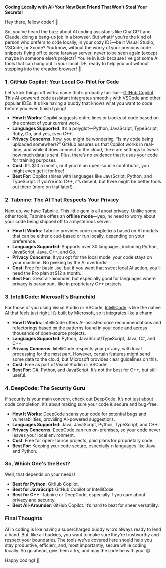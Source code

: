 **Coding Locally with AI: Your New Best Friend That Won't Steal Your Secrets!**

Hey there, fellow coder! 👋

So, you've heard the buzz about AI coding assistants like ChatGPT and Claude, doing a bang-up job in a browser. But what if you're the kind of person who prefers to code locally, in your cozy IDE—be it Visual Studio, VSCode, or Xcode? You know, without the worry of your precious code snippets flying off to some faraway server, never to be seen again (except maybe in someone else's project)? You're in luck because I've got some AI tools that can hang out in your local IDE, ready to help you out without stepping into the dreaded browser! 🚀

### 1. **GitHub Copilot: Your Local Co-Pilot for Code**

Let's kick things off with a name that’s probably familiar—[GitHub Copilot](https://github.com/features/copilot). This AI-powered code assistant integrates smoothly with VSCode and other popular IDEs. It's like having a buddy that knows what you want to code before you even finish typing!

- **How It Works**: Copilot suggests entire lines or blocks of code based on the context of your current work.
- **Languages Supported**: It’s a polyglot—Python, JavaScript, TypeScript, Ruby, Go, and yes, even C++.
- **Privacy Concerns**: Now, you might be wondering, “Is my code being uploaded somewhere?” GitHub assures us that Copilot works in real-time, and while it does connect to the cloud, there are settings to tweak how much data is sent. Plus, there’s no evidence that it uses your code for training purposes.
- **Cost**: It’s $10 a month, or if you’re an open-source contributor, you might even get it for free!
- **Best For**: Copilot shines with languages like JavaScript, Python, and TypeScript. If you’re into C++, it’s decent, but there might be better tools out there (more on that later!).

### 2. **Tabnine: The AI That Respects Your Privacy**

Next up, we have [Tabnine](https://www.tabnine.com/). This little gem is all about privacy. Unlike some other tools, Tabnine offers an **offline mode**—yep, no need to worry about your code being shipped off to a mysterious server.

- **How It Works**: Tabnine provides code completions based on AI models that can be either cloud-based or run locally, depending on your preference.
- **Languages Supported**: Supports over 30 languages, including Python, JavaScript, Java, C++, and Go.
- **Privacy Concerns**: If you opt for the local mode, your code stays on your machine. No peeking by the AI overlords!
- **Cost**: Free for basic use, but if you want that sweet local AI action, you’ll need the Pro plan at $12 a month.
- **Best For**: Great all-arounder, but especially good for languages where privacy is paramount, like in proprietary C++ projects.

### 3. **IntelliCode: Microsoft's Brainchild**

For those of you using Visual Studio or VSCode, [IntelliCode](https://visualstudio.microsoft.com/services/intellicode/) is like the native AI that feels just right. It’s built by Microsoft, so it integrates like a charm.

- **How It Works**: IntelliCode offers AI-assisted code recommendations and refactorings based on the patterns found in your code and across thousands of open-source projects.
- **Languages Supported**: Python, JavaScript/TypeScript, Java, C#, and C++.
- **Privacy Concerns**: IntelliCode respects your privacy, with local processing for the most part. However, certain features might send some data to the cloud, but Microsoft provides clear guidelines on this.
- **Cost**: Free as part of Visual Studio or VSCode!
- **Best For**: C#, Python, and JavaScript. It’s not the best for C++, but still useful.

### 4. **DeepCode: The Security Guru**

If security is your main concern, check out [DeepCode](https://www.deepcode.ai/). It’s not just about code completion; it’s about making sure your code is secure and bug-free.

- **How It Works**: DeepCode scans your code for potential bugs and vulnerabilities, providing AI-powered suggestions.
- **Languages Supported**: Java, JavaScript, Python, TypeScript, and C++.
- **Privacy Concerns**: DeepCode can run on-premises, so your code never leaves your local environment.
- **Cost**: Free for open-source projects, paid plans for proprietary code.
- **Best For**: Keeping your code secure, especially in languages like Java and Python.

### **So, Which One's the Best?**

Well, that depends on your needs!

- **Best for Python**: GitHub Copilot.
- **Best for JavaScript**: GitHub Copilot or IntelliCode.
- **Best for C++**: Tabnine or DeepCode, especially if you care about privacy and security.
- **Best All-Arounder**: GitHub Copilot. It’s hard to beat for sheer versatility.

### **Final Thoughts**

AI in coding is like having a supercharged buddy who’s always ready to lend a hand. But, like all buddies, you want to make sure they’re trustworthy and respect your boundaries. The tools we’ve covered here should help you stay productive, efficient, and, most importantly, secure while coding locally. So go ahead, give them a try, and may the code be with you! 😄

Happy coding! 🎉